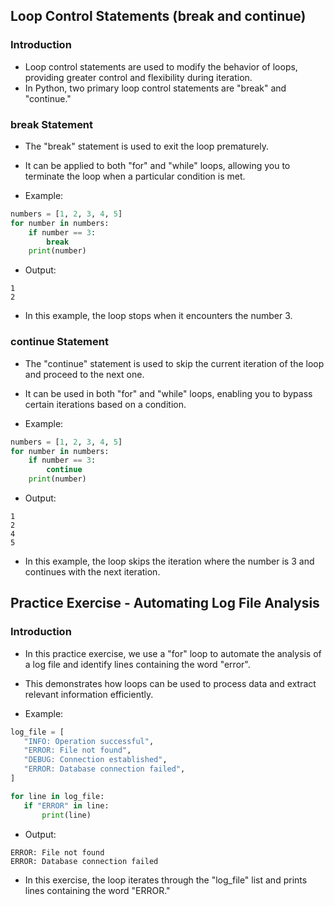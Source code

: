 Loop Control Statements (break and continue)
--------------------------------------------
### Introduction
* Loop control statements are used to modify the behavior of loops, providing greater control and flexibility during iteration. 
* In Python, two primary loop control statements are "break" and "continue."

### break Statement
* The "break" statement is used to exit the loop prematurely. 
* It can be applied to both "for" and "while" loops, allowing you to terminate the loop when a particular condition is met.

* Example:
```py
numbers = [1, 2, 3, 4, 5]
for number in numbers:
    if number == 3:
        break
    print(number)
```

* Output:
```
1
2
```

* In this example, the loop stops when it encounters the number 3.

### continue Statement
* The "continue" statement is used to skip the current iteration of the loop and proceed to the next one. 
* It can be used in both "for" and "while" loops, enabling you to bypass certain iterations based on a condition.

* Example:
```py
numbers = [1, 2, 3, 4, 5]
for number in numbers:
    if number == 3:
        continue
    print(number)
```

* Output:
```
1
2
4
5
```
* In this example, the loop skips the iteration where the number is 3 and continues with the next iteration.

Practice Exercise - Automating Log File Analysis
-------------------------------------------------

### Introduction
* In this practice exercise, we use a "for" loop to automate the analysis of a log file and identify lines containing the word "error". 
* This demonstrates how loops can be used to process data and extract relevant information efficiently.

* Example:
```py
log_file = [
   "INFO: Operation successful",
   "ERROR: File not found",
   "DEBUG: Connection established",
   "ERROR: Database connection failed",
]

for line in log_file:
   if "ERROR" in line:
       print(line)
```       

* Output:
```
ERROR: File not found
ERROR: Database connection failed
```

* In this exercise, the loop iterates through the "log_file" list and prints lines containing the word "ERROR."